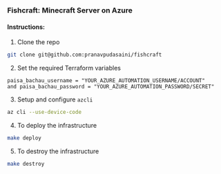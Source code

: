 ### Fishcraft: Minecraft Server on Azure

#### Instructions:

1. Clone the repo

```bash
git clone git@github.com:pranavpudasaini/fishcraft
```

2. Set the required Terraform variables

```
paisa_bachau_username = "YOUR_AZURE_AUTOMATION_USERNAME/ACCOUNT"
and paisa_bachau_password = "YOUR_AZURE_AUTOMATION_PASSWORD/SECRET" 
```

3. Setup and configure `azcli`

```bash
az cli --use-device-code
```


4. To deploy the infrastructure


```bash
make deploy
```

5. To destroy the infrastructure

```bash
make destroy
```
